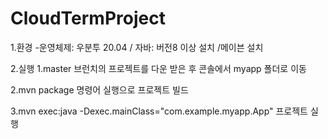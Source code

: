 # CloudTermProject
1.환경
-운영체제: 우분투 20.04 / 자바: 버전8 이상 설치 /메이븐 설치

2.실행
1.master 브런치의 프로젝트를 다운 받은 후 콘솔에서 myapp 폴더로 이동

2.mvn package 명령어 실행으로 프로젝트 빌드

3.mvn exec:java -Dexec.mainClass="com.example.myapp.App" 프로젝트 실행
